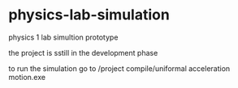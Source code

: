 # physics-lab-simulation
physics 1 lab simultion prototype 


the project is sstill in the development phase


to run the simulation go to /project compile/uniformal acceleration motion.exe


